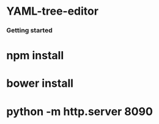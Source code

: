 # YAML-tree-editor


### Getting started

  # npm install
  # bower install
  # python -m http.server 8090


